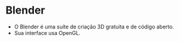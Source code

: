 # Blender

- O Blender é uma suíte de criação 3D gratuita e de código aberto.
- Sua interface usa OpenGL.
